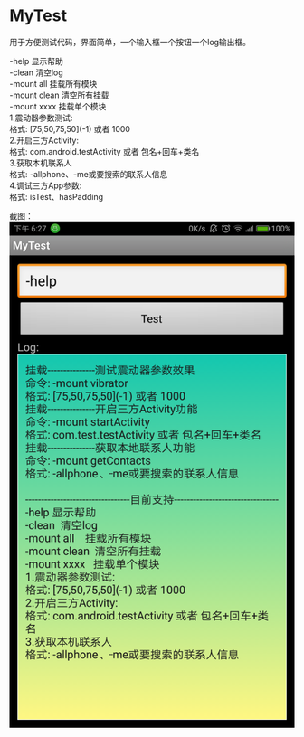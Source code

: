 # MyTest
用于方便测试代码，界面简单，一个输入框一个按钮一个log输出框。

-help 显示帮助<br>
-clean  清空log<br>
-mount all    挂载所有模块<br>
-mount clean  清空所有挂载<br>
-mount xxxx   挂载单个模块<br>
1.震动器参数测试:<br>
格式: \[75,50,75,50\]\(-1\) 或者 1000<br>
2.开启三方Activity:<br>
格式: com.android.testActivity 或者 包名+回车+类名<br>
3.获取本机联系人<br>
格式: -allphone、-me或要搜索的联系人信息 <br>
4.调试三方App参数:<br>
格式: isTest、hasPadding<br>

截图：
![截图](./ScreenShots/main.png)
